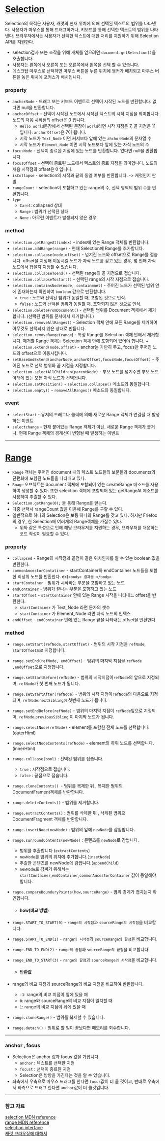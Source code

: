 # [Selection](https://developer.mozilla.org/ko/docs/Web/API/Selection)

Selection의 목적은 사용자, 캐럿의 현재 위치에 의해 선택된 텍스트의 범위를 나타낸다.
사용자가 마우스를 통해 드래그하거나, 키보드를 통해 선택한 텍스트의 범위를 나타낸다.
브라우저에서는 사용자가 선택한 텍스트에 대한 처리를 지원하기 위해 Selection API를 지원한다.

+ selection검사 또는 조작을 위해 개체를 얻으려면 ```document.getSelection()```을 호출합니다.
+ 사용자는 왼쪽에서 오른쪽 또는 오른쪽에서 왼쪽을 선택 할 수 있습니다.
+ 데스크탑 마우스로 선택하면 마우스 버튼을 누른 위치에 앵커가 배치되고 마우스 버튼을 놓은 위치에 포커스가 배치됩니다.

### property
+ ```anchorNode``` - 드래그 또는 키보드 이벤트로 선택이 시작된 노드를 반환합니다.
없다면 null을 반환합니다.
+ ```anchorOffset``` - 선택이 시작된 노드에서 시작된 텍스트의 시작 지점을 의미합니다.
노드의 처음 시작점의 offset은 0 입니다.
    - ```Hello world```문장에서 선택된 문장이 ```world```라면 시작 지점은 7, 끝 지점은 11 입니다. `anchorOffset`은 7이 됩니다.
    - 시작 노드가 ```Text_Node``` 이면 커서보다 앞에 있는 ```ahchorNode```의 문자열 수
    - 시작 노드가 ```Element_Node``` 이면 시작 노드보다 앞에 있는 자식 노드의 수
+ ```focusNode``` - 선택이 종료된 지점에 있는 노드를 반환합니다. 없다면 null을 반환합니다.
+ ```focusOffset``` - 선택이 종료된 노드에서 텍스트의 종료 지점을 의미합니다. 노드의 처음 시작점의 offset은 0 입니다.
+ ```isCollapse``` - selection의 시작과 끝의 동일 여부를 반환합니다. -> 캐럿인지 판별
+ ```rangeCount``` - selection이 포함하고 있는 range의 수, 선택 영역의 범위 수를 반환합니다.
+ ```type```
    - ```Caret```: collapsed 상태 
    - ```Range``` : 범위가 선택된 상태
    - ```None``` : 아무런 이벤트가 발생되지 않은 경우

### method
+ ```selection.getRangeAt(index)``` - index에 있는 Range 객체를 반환합니다.
+ ```selection.addRange(range)``` - 현재 Selection에 Range를 추가합니다.
+ ```selection.collapse(node,offset)``` - 넘겨진 노드와 offset으로 Range를 접습니다.
offset을 지정해 이동시킬 노드가 자식 노드를 갖고 있는 경우, 몇 번째 자식 노드에서 접을지 지정할 수 있습니다.
+ ```selection.collapseToend()``` - 선택된 range의 끝 지점으로 접습니다.
+ ```selection.collapseTostart()``` - 선택된 range의 시작 지점으로 접습니다.
+ ```selection.containsNode(node, containmnet)``` - 주어진 노드가 선택된 범위 안에 존재하는지 확인하여 ```boolean``` 값으로 반환합니다.
    - ```true``` : 노드와 선택된 범위가 동일할 때, 포함된 것으로 인식.
    - ```false``` : 노드와 선택된 범위가 동일할 때, 포함되지 않은 것으로 인식.
+ ```selection.deleteFromDocument()``` - 선택된 범위를 Document 객체에서 제거합니다. 
(선택된 범위를 문서에서 제거합니다.)
+ ```selection.removeAllRanges()``` - Selection 객체 안에 모든 Range를 제거하여 아무것도 선택되지 않은 상태로 만듭니다.
+ ```selection.removeRange(range```) - 특정 Range를 Selection 객체 안에서 제거합니다.
제거할 Range 객체는 Selection 객체 안에 포함되어 있어야 합니다.
+``` selection.extend(node,offset)``` - anchor는 가만히 두고, focus만 주어진 노드와 offset으로 이동시킵니다.
+ ```setBaseAndExtend(anchorNode,anchorOffset,focusNode,focusOffset)``` - 주어진 노드로 선택 범위와 끝 지점을 지정합니다.
+ ```selection.selectAllChildren(parentNode)``` - 부모 노드를 넘겨주면 부모 노드 아래에 있는 모든 자식 노드가 선택됩니다.
+ ```selection.setPosition()``` - ```selection.collapse()``` 메소드와 동일합니다.
+ ```selection.empty()``` - ```removeAllRanges()``` 메소드와 동일합니다.

### event
+ ```selectStart``` - 유저의 드래그나 클릭에 의해 새로운 Range 객체가 연결될 때 발생하는 이벤트
+ ```selectchange``` - 현재 붙어있는 Range 객체가 아닌, 새로운 Range 객체가 붙거나, 현재 Range 객체의 경계선이 변형될 때 발생하는 이벤트

- - - - -


# [Range](https://developer.mozilla.org/ko/docs/Web/API/Range)
+ ```Range``` 객체는 주어진 document 내의 텍스트 노드들의 보분들과 documents의 단편화에 포함된 노드들을 나타내고 있다. 
+ ```Rnage``` 오브젝트는 document 객체에 포함되어 있는 createRange 메소드를 사용하여 생성할 수 있다. 또한 selection 객체에 포함되어 있는 getRangeAt 메소드를 사용하여 추출할 수 있다.
+ ```Selection.getRange(0);``` 을 통해 Range를 얻는다.
+ 다중 선택시 rangeCount 값을 이용해 Range를 구할 수 있다.
+ 일반적으로 하나의 Selection은 보통 하나의 Range를 갖고 있다. 하지만 Friefox의 경우, 한 Selection에 여러개의 Range객체를 가질수 있다.
    - 위와 같은 특성으로 인해 해당 브라우저를 지원하는 경우, 브라우저를 대응하는 코드 작성이 필요할 수 있다.

### property
+ ```collapsed``` - Range의 시작점과 끝점이 같은 위치인지를 알 수 있는 boolean 값을 반환한다.
+ ```commonAncestorContatiner``` - startContainer와 endContainer 노드들을 포함한 최상위 노드를 반환한다. 
ex)```<body> 결과물 </body>```
+ ```startContainer``` - 범위가 시작하는 부분을 포함하고 있는 노드
+ ```endContainer``` - 범위가 끝나는 부분을 포함하고 있는 노드
+ ```startOffset``` - ```startContainer``` 안에 있는 Range 시작을 나타내느 offset을 반환한다.
    - ```startContainer``` 가 Text_Node 라면 문자의 갯수
    - ```startContainer``` 가 Element_Node 라면 자식 노드의 인덱스
+ ```endOffset``` - ```endContainer``` 안에 있는 Range 끝을 나타내는 offset을 반환한다.

### method
+ ```range.setStart(refNode,startOffset)``` - 범위의 시작 지점을 ```refNode```, ```startOffset으로``` 지정합니다.
+ ```range.setEnd(refNode, endOffset)``` - 범위의 마지막 지점을 ```refNode``` ```,endOffset```으로 지정합니다.
+ ```range.setStartBefore(refNode)``` - 범위의 시작지점이```refNode```의 앞으로 지정되며, ```refNode```가 첫 번째 노드가 됩니다.
+ ```range.setStartAfter(refNode)``` - 범위의 시작 지점이```refNode```의 다음으로 지정되며, ```refNode```.```nextSibling이``` 첫번째 노드가 됩니다.
+ ```range.setEndBefore(refNode)``` - 범위의 마지막 지점이 ```refNode```앞으로 지정되며, ```refNode```.```previousSibling``` 이 마지막 노드가 됩니다.
+ ```range.selectNode(refNode)``` - element를 포함한 전체 노드를 선택합니다.(outerHtml)
+ ```range.selectNodeContents(refNode)``` - element의 하위 노드를 선택합니다.(innerHtml)
+ ```range.collapse(bool)``` : 선택된 범위를 접습니다.
    - ```true``` : 시작점으로 접습니다.
    - ```false``` : 끝점으로 접습니다.
+ ```range.cloneContents() ```- 범위를 복제한 뒤 , 복제한 범위의 DocumentFrament객체를 반환합니다.
+ ```range.deleteContents()``` - 범위를 제거합니다.
+ ```range.extractContents()``` : 범위를 삭제한 뒤 , 삭제된 범위으 DocumentFragment 객체를 반환합니다.
+ ```range.insertNode(newNode)``` : 범위의 앞에 ```newNode```를 삽입합니다.
+ ```range.surroundContents(newNode)``` : 콘텐츠를 ```newNode```로 감쌉니다.
    - 범위를 추출합니다 (```extractContents```)
    - ```newNode```를 범위의 위치에 추가합니다.(```insetNode```)
    - 추출한 콘텐츠를 newNode에 감쌉니다.(```appendChild```)
    - ```newNode```로 감싸기 위해서는 ```startContainer```,```endContainer```,```commonAncestorContainer``` 값이 동일해야합니다.
+ ```ragne.compareBounduryPoints(how,sourceRange)``` - 범위 경계가 겹치는지 확인합니다.

    + #### how(비교 방법)
+ ```range.START_TO_START(0)``` - ```range의 시작점```과 ```sourceRange의 시작점```을 비교합니다.
+ ```range.START_TO_END(1)``` - ```range의 시작점```과 ```sourceRange의 끝점```을 비교합니다.
+ ```range.END_TO_END(2)``` - ```range의 끝점```과 ```sourceRange의 끝점```을 비교합니다.
+ ```range_END_TO_START(3)``` - ```range의 끝점```과 ```sourceRange의 시작점```을 비교합니다.

    + #### 반환값 
+ range의 비교 지점과 sourceRange의 비교 지점을 비교하여 반환합니다.
    - ```-1```: range의 비교 지점이 앞에 있을 때
    - ```0```: range와 sourceRange의 비교 지점이 일치할 때
    - ```1```: range의 비교 지점이 뒤에 있을 때
+ ```range.cloneRange()``` - 범위를 복제할 수 있습니다.
+ ```range.detach()``` - 범위로 할 일이 끝났다면 메모리를 회수합니다.
- - - - -

### anchor , focus

+ Selection은 anchor 값과 focus 값을 가집니다.
    - `anchor` : 텍스트를 선택한 지점
    - `focust` : 선택이 종료된 지점
    - Selection은 방향을 가진다는 것을 알 수 있습니다.
+ 좌측에서 우측으로 마우스 드래그를 한다면 ```focus```값이 더 클 것이고, 반대로 우측에서 좌측으로 드래그 한다면 ```anchor```값이 더 클것입니다.

- - - - -
### 참고 자료
[selection MDN reference](https://developer.mozilla.org/ko/docs/Web/API/Selection)</br>
[range MDN reference](https://developer.mozilla.org/ko/docs/Web/API/Range)</br>
[selection interface](https://w3c.github.io/selection-api/#selection-interface)</br>
[캐럿 브라우징에 대해서](https://zkim0115.tistory.com/1983)